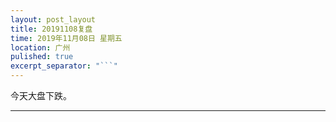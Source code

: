 ```yaml
---
layout: post_layout
title: 20191108复盘
time: 2019年11月08日 星期五
location: 广州
pulished: true
excerpt_separator: "```"
---
```



今天大盘下跌。

-------------------------------------------------------
